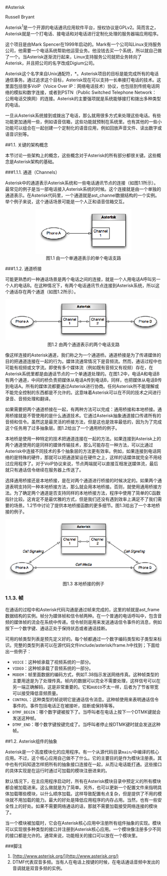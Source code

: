 #Asterisk

Russell Bryant

Asterisk<sup>1</sup>是一个开源的电话通讯应用软件平台，授权协议是GPLv2。简而言之，Asterisk就是一个打电话、接电话和对电话进行定制化处理的服务器端应用程序。

这个项目是由Mark Spencer在1999年启动的。Mark有一个公司叫Linux支持服务公司，他需要一个电话系统帮助他运营业务。他没钱去买一个系统，所以就自己做了一个。当Asterisk逐渐流行起来，Linux支持服务公司就把业务转向了Asterisk，并且把公司的名字改成Digium公司。

Asterisk这个名字来自Unix通配符，*。Asterisk项目的目标是能完成所有的电话通信事务。通过追求这个目标，Asterisk现在可以支持一长串接打电话的技术。这里面包括很多VoIP（Voice Over IP：网络电话技术）协议，也包括到传统电话网络的模拟和数字连接，或者到PSTN（Public Switched Telephone Network： 公用电话交换网）的连接。Asterisk的主要强项就是系统能够接打和拨出多种类型的电话。

一旦从Asterisk系统接到或拨出了电话，那么就用很多方式来处理这些电话。有些功能更加通用一些，例如语音信箱，这些功能就预制在系统里。也有其他的一些小功能可以组合在一起创建一个定制化的语音应用，例如回放声音文件、读出数字或语音识别等。

##1.1. 关键的架构概念

本节讨论一些架构上的概念，这些概念对于Asterisk的所有部分都很关键。这些概念是Asterisk架构的基础。

###1.1.1. 通道（Channels）

Asterisk中的通道表示Asterisk系统和一些电话通讯节点的连接（如图1.1所示）。最常见的例子是当一部电话接入Asterisk系统的时候。这个连接就是由一个单独的通道表示。在Asterisk代码里，一个通道就是ast_channel数据结构的一个实例。举个例子来说，这个通话场景可能是一个人正和语音信箱交互。

<div align="center"><img src="img/singleChannel.png"></div>
<div align="center">图1.1 由一个单通道表示的单个电话支路</div>

###1.1.2. 通道桥接

可能更熟悉的一种通话场景是两个电话之间的连接，就是一个人用电话A呼叫另一个人的电话B。在这种情况下，有两个电话通讯节点连接到Asterisk系统，所以这个通话存在两个通道（如图1.2所示）。

<div align="center"><img src="img/twoChannels.png"></div>
<div align="center">图1.2 由两个通道表示的两个电话支路</div>

像这样连接的Asterisk通道，我们称之为一个通道桥。通道桥接是为了传递媒体的目的把通道连接在一起的行为。媒体流通常情况下是音频流。然而，通话过程中也可能有视频或文字流。即使有多个媒体流（例如既有音频又有视频）存在，在Asterisk系统里都是由通话节点的一个单通道处理的。在图1.2中，电话A和电话B有两个通道，中间的桥负责把媒体从电话A传到电话B，同样，也把媒体从电话B传到电话A。所有的媒体流都要通过Asterisk进行协商。任何Asterisk所不能理解或不能完全控制的东西都是不允许的。这意味着Asterisk可以在不同的技术之间进行录音、音频处理和翻译。

如果需要把两个通道桥接在一起，有两种方法可以完成：通用桥接和本地桥接。通用桥接就是不管使用的是什么通道技术。它通过Asterisk抽象通道接口传递所有的音频和信令。虽然这是最灵活的桥接方法，但是这也是效率最低的，因为为了完成这个任务用了过多抽象层。图1.2给出了一个通用桥的例子。

本地桥是使用一种特定的技术把通道连接在一起的方法。如果连接到Asterisk上的两个通道使用的是同样的媒体传输技术，那么可能存在一种方法，可以比通过Asterisk中连接不同技术的多个抽象层的方法更有效率。例如，如果连接到电话网络的是特殊的硬件，那就可以把通道架设在硬件之上，这样的话媒体就完全不用经过应用程序了。对于VoIP协议来说，节点两端就可以直接互相发送媒体流，最后就只有通话信令继续在服务器上传送了。

选择通用桥接还是本地桥接，是在对两个通道进行桥接的时候决定的。如果两个通道表明支持同一种本地桥接方法，那么就会用本地桥接。否则，就使用通用桥接方法。为了确定两个通道是否支持同样的本地桥接方法，程序中使用了简单的C函数指针比较。这肯定不是最优雅的方式，但是我们还没有遇到效率上满足不了我们需要的场景。1.2节中讨论了提供本地桥接函数的更多细节。图1.3给出了一个本地桥接的例子。

<div align="center"><img src="img/nativeBridge.png"></div>
<div align="center">图1.3 本地桥接的例子</div>

### 1.1.3. 帧

在通话的过程中和Asterisk代码沟通是通过帧来完成的，这里的帧就是ast_frame数据结构的实例。帧分为媒体帧和信令帧两种。在一个普通的电话呼叫中，包含音频的媒体帧的流会在系统中传递。信令帧则是用来发送通话信令事件的消息，例如按下一个数字键、通话正处于保持状态或者通话挂断。

可用的帧类型列表是预先定义好的。每个帧都通过一个数字编码类型和子类型来标识。完整的类型列表可以在源代码文件include/asterisk/frame.h中找到；下面给出一些例子：

 - `VOICE`：这种帧承载了视频系统的一部分。
 - `VIDEO`：这种帧承载了音频系统的一部分。
 - `MODEM`：帧里面数据的编码方式，例如T.38指示发送网络传真。这种帧类型的主要用途是为了处理传真。帧内的数据可以完全不需要处理，这样信号可以在另一端正确解码，这是非常重要的。它和`AUDIO`不太一样，后者为了节省带宽可以接受降低音频质量。
 - `CONTROL`：这种类型的帧说明它是通话信令消息。这种帧使用来表明通话信令事件的。事件包括电话正在被接听，挂断或保持等等。
 - `DTMF_BEGIN`：哪个数字键被按下了。当呼叫者在电话上按下一个DTMK键就会发送这种帧。
 - `DTMF_END`：哪个数字键按键完成了。当呼叫者停止按DTMK键时就会发送这种帧。

##1.2. Asterisk组件的抽象

Asterisk是一个高度模块化的应用程序。有一个从源代码目录`main/`中编译的核心应用。不过，这个核心应用自己做不了什么。它的主要目的是作为模块注册表。其中也有代码知道怎样把所有的抽象接口连接在一起，从而让电话能打通。这些接口的具体实现是在运行时通过可加载的模块注册进来的。

默认情况下，在主应用程序启动时，所有在Asterisk模块目录中预定义的所有模块都会被加载进来。这么做就是为了简单。另外，也可以更新一个配置文件来指明具体加载哪些模块，以什么顺序加载。这样导致配置有点复杂，但是提供了不用的模块就不用加载的能力。最大的好处是降低应用程序的内存占用。当然，也有一些安全性上的好处。如果不需要网络通话的话，那就不需要加载接受网络连接的模块了。

当一个模块被加载时，它会在Asterisk核心应用中注册所有组件抽象的实现。模块可以实现很多种类型的接口并注册到Asterisk核心应用。一个模块像注册多少不同的接口都是允许的。通常来说，功能相关的接口可以放在一个模块里。

###脚注
1. [http://www.asterisk.org/](http://www.asterisk.org/)
2. DTMF代表双音多频。当有人在电话上按键的时候，在电话通话音频中发出的音调就是双音多频的实例。




















